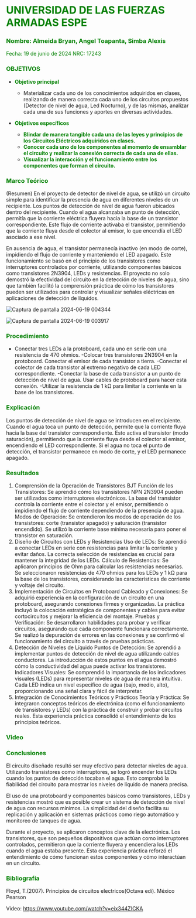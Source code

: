 # <span style="color:green">UNIVERSIDAD DE LAS FUERZAS ARMADAS ESPE</span>

### <span style="color:green">Nombre: Almeida Bryan, Angel Toapanta, Simba Alexis</span>
<span style="color:green">Fecha: 19 de junio de 2024</span>
<span style="color:green">NRC: 17243</span>

<justify>

### <span style="color:green">OBJETIVOS</span>

- **<span style="color:green">Objetivo principal</span>**
  - Materializar cada uno de los conocimientos adquiridos en clases, realizando de manera correcta cada uno de los circuitos propuestos (Detector de nivel de agua, Led Nocturno), y de las mismas, analizar cada una de sus funciones y aportes en diversas actividades.

- **<span style="color:green">Objetivos específicos</span>**
  - **<span style="color:green">Blindar de manera tangible cada una de las leyes y principios de los Circuitos Eléctricos adquiridos en clases.</span>**
  - **<span style="color:green">Conocer cada uno de los componentes al momento de ensamblar el circuito y realizar la conexión correcta de cada una de ellas.</span>**
  - **<span style="color:green">Visualizar la interacción y el funcionamiento entre los componentes que forman el circuito.</span>**

### <span style="color:green">Marco Teórico</span>
(Resumen)
En el proyecto de detector de nivel de agua, se utilizó un circuito simple para identificar la presencia de agua en diferentes niveles de un recipiente. Los puntos de detección de nivel de agua fueron ubicados dentro del recipiente. Cuando el agua alcanzaba un punto de detección, permitía que la corriente eléctrica fluyera hacia la base de un transistor correspondiente. Este flujo de corriente activaba el transistor, permitiendo que la corriente fluya desde el colector al emisor, lo que encendía el LED asociado a ese nivel.

En ausencia de agua, el transistor permanecía inactivo (en modo de corte), impidiendo el flujo de corriente y manteniendo el LED apagado. Este funcionamiento se basó en el principio de los transistores como interruptores controlados por corriente, utilizando componentes básicos como transistores 2N3904, LEDs y resistencias. El proyecto no solo demostró la efectividad del circuito en la detección de niveles de agua, sino que también facilitó la comprensión práctica de cómo los transistores pueden ser utilizados para controlar y visualizar señales eléctricas en aplicaciones de detección de líquidos.

![Captura de pantalla 2024-06-19 004344](https://github.com/bryal14/Fund.Circuitos-Electricos/assets/150269328/225f66d1-5ff4-42b9-a0b2-05666ec7ec07)

![Captura de pantalla 2024-06-19 003917](https://github.com/bryal14/Fund.Circuitos-Electricos/assets/150269328/fbe41800-2ba5-4381-a974-e1e7313deb3b)


### <span style="color:green">Procedimiento</span>
- Conectar tres LEDs a la protoboard, cada uno en serie con una resistencia de 470 ohmios.
-Colocar tres transistores 2N3904 en la protoboard. Conectar el emisor de cada transistor a tierra.
-Conectar el colector de cada transistor al extremo negativo de cada LED correspondiente.
-Conectar la base de cada transistor a un punto de detección de nivel de agua. Usar cables de protoboard para hacer esta conexión.
-Utilizar la resistencia de 1 kΩ para limitar la corriente en la base de los transistores.
### <span style="color:green">Explicación</span>
Los puntos de detección de nivel de agua se introducen en el recipiente. Cuando el agua toca un punto de detección, permite que la corriente fluya hacia la base del transistor correspondiente. Esto activa el transistor (modo saturación), permitiendo que la corriente fluya desde el colector al emisor, encendiendo el LED correspondiente.
Si el agua no toca el punto de detección, el transistor permanece en modo de corte, y el LED permanece apagado.

### <span style="color:green">Resultados</span>
1. Comprensión de la Operación de Transistores BJT
Función de los Transistores: Se aprendió cómo los transistores NPN 2N3904 pueden ser utilizados como interruptores electrónicos. La base del transistor controla la corriente entre el colector y el emisor, permitiendo o impidiendo el flujo de corriente dependiendo de la presencia de agua.
Modos de Operación: Se entendieron los modos de operación de los transistores: corte (transistor apagado) y saturación (transistor encendido). Se utilizó la corriente base mínima necesaria para poner el transistor en saturación.
2. Diseño de Circuitos con LEDs y Resistencias
Uso de LEDs: Se aprendió a conectar LEDs en serie con resistencias para limitar la corriente y evitar daños. La correcta selección de resistencias es crucial para mantener la integridad de los LEDs.
Cálculo de Resistencias: Se aplicaron principios de Ohm para calcular las resistencias necesarias. Se seleccionaron resistencias de 470 ohmios para los LEDs y 1 kΩ para la base de los transistores, considerando las características de corriente y voltaje del circuito.
3. Implementación de Circuitos en Protoboard
Cableado y Conexiones: Se adquirió experiencia en la configuración de un circuito en una protoboard, asegurando conexiones firmes y organizadas. La práctica incluyó la colocación estratégica de componentes y cables para evitar cortocircuitos y mejorar la eficiencia del montaje.
Pruebas y Verificación: Se desarrollaron habilidades para probar y verificar circuitos, asegurando que cada componente funcionara correctamente. Se realizó la depuración de errores en las conexiones y se confirmó el funcionamiento del circuito a través de pruebas prácticas.
4. Detección de Niveles de Líquido
Puntos de Detección: Se aprendió a implementar puntos de detección de nivel de agua utilizando cables conductores. La introducción de estos puntos en el agua demostró cómo la conductividad del agua puede activar los transistores.
Indicadores Visuales: Se comprendió la importancia de los indicadores visuales (LEDs) para representar niveles de agua de manera intuitiva. Cada LED indica un nivel específico de agua (bajo, medio, alto), proporcionando una señal clara y fácil de interpretar.
5. Integración de Conocimientos Teóricos y Prácticos
Teoría y Práctica: Se integraron conceptos teóricos de electrónica (como el funcionamiento de transistores y LEDs) con la práctica de construir y probar circuitos reales. Esta experiencia práctica consolidó el entendimiento de los principios teóricos.
### <span style="color:green">Video</span>

### <span style="color:green">Conclusiones</span>
El circuito diseñado resultó ser muy efectivo para detectar niveles de agua. Utilizando transistores como interruptores, se logró encender los LEDs cuando los puntos de detección tocaban el agua. Esto comprobó la fiabilidad del circuito para mostrar los niveles de líquido de manera precisa.

El uso de una protoboard y componentes básicos como transistores, LEDs y resistencias mostró que es posible crear un sistema de detección de nivel de agua con recursos mínimos. La simplicidad del diseño facilita su replicación y aplicación en sistemas prácticos como riego automático y monitoreo de tanques de agua.

Durante el proyecto, se aplicaron conceptos clave de la electrónica. Los transistores, que son pequeños dispositivos que actúan como interruptores controlados, permitieron que la corriente fluyera y encendiera los LEDs cuando el agua estaba presente. Esta experiencia práctica reforzó el entendimiento de cómo funcionan estos componentes y cómo interactúan en un circuito.

### <span style="color:green">Bibliografía</span>

</justify>

Floyd, T.(2007). Principios de circuitos electricos(Octava edi). México Pearson

Video: https://www.youtube.com/watch?v=eix344ZICKA


</justify>
